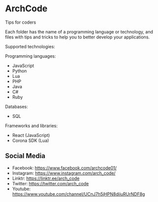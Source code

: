# ArchCode
Tips for coders

Each folder has the name of a programming language or technology, and files with tips and tricks to help you to better develop your applications.

Supported technologies:

Programming languages:
- JavaScript
- Python
- Lua
- PHP
- Java
- C#
- Ruby

Databases:
- SQL

Frameworks and libraries:
- React (JavaScript)
- Corona SDK (Lua)

## Social Media
- Facebook: https://www.facebook.com/archcode01/
- Instagram: https://www.instagram.com/arch_code/
- Linktr: https://linktr.ee/arch_code
- Twitter: https://twitter.com/arch_code
- Youtube: https://www.youtube.com/channel/UCnJ7h5jHPN8diiuRUrNDF8g
